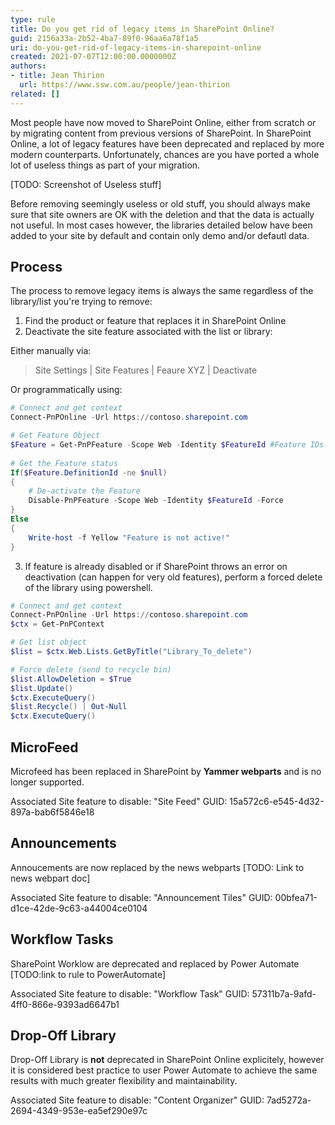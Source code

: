 ```yaml
---
type: rule
title: Do you get rid of legacy items in SharePoint Online?
guid: 2156a33a-2b52-4ba7-89f0-96aa6a78f1a5
uri: do-you-get-rid-of-legacy-items-in-sharepoint-online
created: 2021-07-07T12:00:00.0000000Z
authors: 
- title: Jean Thirion
  url: https://www.ssw.com.au/people/jean-thirion
related: []
---
```


Most people have now moved to SharePoint Online, either from scratch or by migrating content from previous versions of SharePoint. In SharePoint Online, a lot of legacy features have been deprecated and replaced by more modern counterparts. Unfortunately, chances are you have ported a whole lot of useless things as part of your migration.

[TODO: Screenshot of Useless stuff]

Before removing seemingly useless or old stuff, you should always make sure that site owners are OK with the deletion and that the data is actually not useful. In most cases however, the libraries detailed below have been added to your site by default and contain only demo and/or defautl data.

<!--endintro-->

## Process

The process to remove legacy items is always the same regardless of the library/list you're trying to remove:
1. Find the product or feature that replaces it in SharePoint Online
2. Deactivate the site feature associated with the list or library:

Either manually via:
> Site Settings | Site Features | Feaure XYZ | Deactivate

Or programmatically using:
``` Powershell
# Connect and get context
Connect-PnPOnline -Url https://contoso.sharepoint.com

# Get Feature Object
$Feature = Get-PnPFeature -Scope Web -Identity $FeatureId #Feature IDs below
 
# Get the Feature status
If($Feature.DefinitionId -ne $null)
{    
    # De-activate the Feature
    Disable-PnPFeature -Scope Web -Identity $FeatureId -Force
}
Else
{
    Write-host -f Yellow "Feature is not active!"
}
```

3. If feature is already disabled or if SharePoint throws an error on deactivation (can happen for very old features), perform a forced delete of the library using powershell.

``` Powershell
# Connect and get context
Connect-PnPOnline -Url https://contoso.sharepoint.com
$ctx = Get-PnPContext

# Get list object
$list = $ctx.Web.Lists.GetByTitle("Library_To_delete")

# Force delete (send to recycle bin)
$list.AllowDeletion = $True
$list.Update()
$ctx.ExecuteQuery()
$list.Recycle() | Out-Null 
$ctx.ExecuteQuery()
```

## MicroFeed

Microfeed has been replaced in SharePoint by **Yammer webparts** and is no longer supported.

Associated Site feature to disable: "Site Feed"
GUID: 15a572c6-e545-4d32-897a-bab6f5846e18

## Announcements

Annoucements are now replaced by the news webparts [TODO: Link to news webpart doc]

Associated Site feature to disable: "Announcement Tiles"
GUID: 00bfea71-d1ce-42de-9c63-a44004ce0104

## Workflow Tasks

SharePoint Worklow are deprecated and replaced by Power Automate [TODO:link to rule to PowerAutomate]

Associated Site feature to disable: "Workflow Task"
GUID: 57311b7a-9afd-4ff0-866e-9393ad6647b1

## Drop-Off Library

Drop-Off Library is **not** deprecated in SharePoint Online explicitely, however it is considered best practice to user Power Automate to achieve the same results with much greater flexibility and maintainability.

Associated Site feature to disable: "Content Organizer"
GUID: 7ad5272a-2694-4349-953e-ea5ef290e97c
